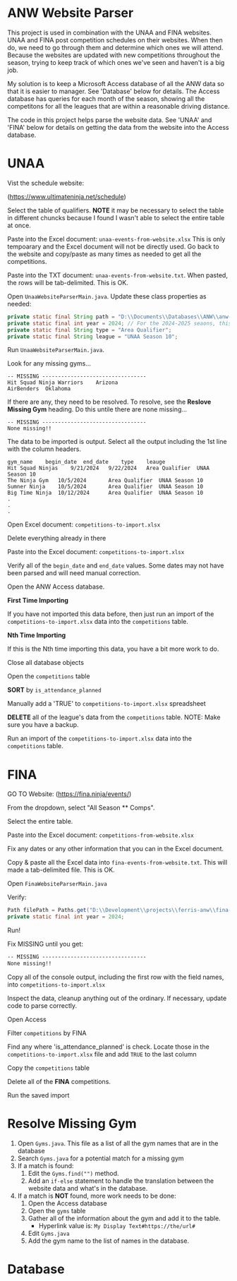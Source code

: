 
# ANW Website Parser

This project is used in combination with the UNAA and FINA websites.
UNAA and FINA post competition schedules on their websites. When then do, we 
need to go through them and determine which ones we will attend. Because the
websites are updated with new competitions throughout the season, trying to
keep track of which ones we've seen and haven't is a big job.

My solution is to keep a Microsoft Access database of all the ANW data so that
it is easier to manager. See 'Database' below for details. The Access database
has queries for each month of the season, showing all the competitons for all
the leagues that are within a reasonable driving distance.

The code in this project helps parse the website data. See 'UNAA' and 'FINA'
below for details on getting the data from the website into the Access database. 

# UNAA

Vist the schedule website:

(https://www.ultimateninja.net/schedule)

Select the table of qualifiers. **NOTE** it may be necessary to select the 
table in different chuncks because I found I wasn't able to select the entire
table at once.

Paste into the Excel document: `unaa-events-from-website.xlsx` This is only 
tempoarary and the Excel document will not be directly used. Go back to the
website and copy/paste as many times as needed to get all the competitions.

Paste into the TXT document: `unaa-events-from-website.txt`. When pasted,
the rows will be tab-delimited. This is OK.

Open `UnaaWebsiteParserMain.java`. Update these class properties as needed:

```java
private static final String path = "D:\\Documents\\Databases\\ANW\\anw-website-parser\\unaa-events-from-website.txt";
private static final int year = 2024; // For the 2024-2025 seaons, this value is 2024
private static final String type = "Area Qualifier";
private static final String league = "UNAA Season 10";
```

Run `UnaaWebsiteParserMain.java`.

Look for any missing gyms...

```text
-- MISSING ---------------------------------
Hit Squad Ninja Warriors	Arizona
AirBenders	Oklahoma
```

If there are any, they need to be resolved. To resolve, see the 
**Reslove Missing Gym** heading. Do this untile there are none missing...

```text
-- MISSING ---------------------------------
None missing!!
```

The data to be imported is output. Select all the output including the 1st
line with the column headers.

```text
gym_name	begin_date	end_date	type	leauge
Hit Squad Ninjas	9/21/2024	9/22/2024	Area Qualifier	UNAA Season 10
The Ninja Gym	10/5/2024		Area Qualifier	UNAA Season 10
Sumner Ninja	10/5/2024		Area Qualifier	UNAA Season 10
Big Time Ninja	10/12/2024		Area Qualifier	UNAA Season 10
.
.
.
```


Open Excel document: `competitions-to-import.xlsx`

Delete everything already in there

Paste into the Excel document: `competitions-to-import.xlsx`

Verify all of the `begin_date` and `end_date` values. Some dates may not
have been parsed and will need manual correction.

Open the ANW Access database.

**First Time Importing**

If you have not imported this data before, then just run an import of the
`competitions-to-import.xlsx` data into the `competitions` table.

**Nth Time Importing**

If this is the Nth time importing this data, you have a bit more work to do.

Close all database objects

Open the `competitions` table

**SORT** by `is_attendance_planned` 

Manually add a 'TRUE' to `competitions-to-import.xlsx` spreadsheet

**DELETE** all of the league's data from the `competitions` table. NOTE: Make 
sure you have a backup.

Run an import of the
`competitions-to-import.xlsx` data into the `competitions` table.

# FINA

GO TO Website:
(https://fina.ninja/events/)

From the dropdown, select "All Season ** Comps".

Select the entire table.

Paste into the Excel document: `competitions-from-website.xlsx`

Fix any dates or any other information that you can in the Excel document.

Copy & paste all the Excel data into `fina-events-from-website.txt`. This will
made a tab-delimited file. This is OK.

Open `FinaWebsiteParserMain.java`

Verify:

```java
Path filePath = Paths.get("D:\\Development\\projects\\ferris-anw\\fina-events-from-website.txt");
private static final int year = 2024;
```

Run!

Fix MISSING until you get:

```txt
-- MISSING ---------------------------------
None missing!!
```

Copy all of the console output, including the first row
with the field names, into `competitions-to-import.xlsx`

Inspect the data, cleanup anything out of the ordinary.
If necessary, update code to parse correctly.

Open Access

Filter `competitions` by FINA

Find any where 'is_attendance_planned' is check. Locate
those in the `competitions-to-import.xlsx` file and add
`TRUE` to the last column 

Copy the `competitions` table

Delete all of the **FINA** competitions.

Run the saved import


# Resolve Missing Gym

1. Open `Gyms.java`. This file as a list of all the gym names that are in the database
1. Search `Gyms.java` for a potential match for a missing gym
1. If a match is found: 
    1. Edit the `Gyms.find("")` method. 
    1. Add an `if-else` statement to handle the translation between the website data and what's in the database.
1. If a match is **NOT** found, more work needs to be done:
    1. Open the Access database
    1. Open the `gyms` table
    1. Gather all of the information about the gym and add it to the table.
        - Hyperlink value is: `My Display Text#https://the/url#`
    1. Edit `Gyms.java`
    1. Add the gym name to the list of names in the database.



# Database

